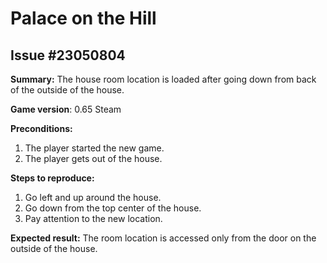# Palace on the Hill

## Issue #23050804

**Summary:** The house room location is loaded after going down from back of the outside of the house.

**Game version**: 0.65 Steam

**Preconditions:**

1. The player started the new game.
2. The player gets out of the house.

**Steps to reproduce:**

1. Go left and up around the house.
2. Go down from the top center of the house.
3. Pay attention to the new location.

**Expected result:** The room location is accessed only from the door on the outside of the house.
